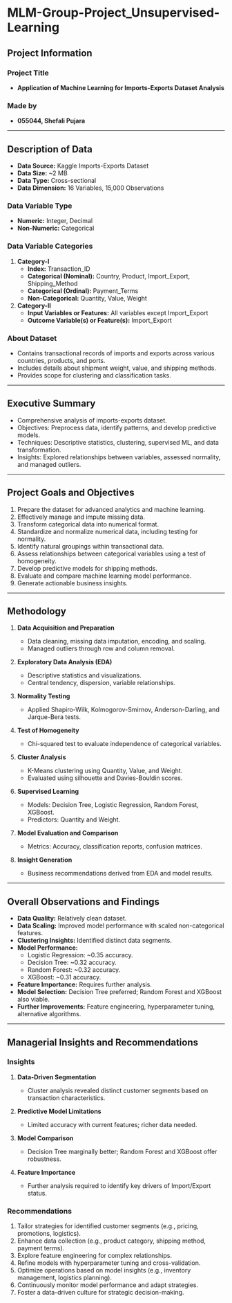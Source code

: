 # MLM-Group-Project_Unsupervised-Learning


## Project Information

### Project Title
- **Application of Machine Learning for Imports-Exports Dataset Analysis**

### Made by
- **055044, Shefali Pujara**

---

## Description of Data

- **Data Source:** Kaggle Imports-Exports Dataset  
- **Data Size:** ~2 MB  
- **Data Type:** Cross-sectional  
- **Data Dimension:** 16 Variables, 15,000 Observations  

### Data Variable Type
- **Numeric:** Integer, Decimal  
- **Non-Numeric:** Categorical  

### Data Variable Categories
1. **Category-I**  
   - **Index:** Transaction_ID  
   - **Categorical (Nominal):** Country, Product, Import_Export, Shipping_Method  
   - **Categorical (Ordinal):** Payment_Terms  
   - **Non-Categorical:** Quantity, Value, Weight  
2. **Category-II**  
   - **Input Variables or Features:** All variables except Import_Export  
   - **Outcome Variable(s) or Feature(s):** Import_Export  

### About Dataset
- Contains transactional records of imports and exports across various countries, products, and ports.  
- Includes details about shipment weight, value, and shipping methods.  
- Provides scope for clustering and classification tasks.

---

## Executive Summary

- Comprehensive analysis of imports-exports dataset.  
- Objectives: Preprocess data, identify patterns, and develop predictive models.  
- Techniques: Descriptive statistics, clustering, supervised ML, and data transformation.  
- Insights: Explored relationships between variables, assessed normality, and managed outliers.

---

## Project Goals and Objectives

1. Prepare the dataset for advanced analytics and machine learning.  
2. Effectively manage and impute missing data.  
3. Transform categorical data into numerical format.  
4. Standardize and normalize numerical data, including testing for normality.  
5. Identify natural groupings within transactional data.  
6. Assess relationships between categorical variables using a test of homogeneity.  
7. Develop predictive models for shipping methods.  
8. Evaluate and compare machine learning model performance.  
9. Generate actionable business insights.

---

## Methodology

1. **Data Acquisition and Preparation**  
   - Data cleaning, missing data imputation, encoding, and scaling.  
   - Managed outliers through row and column removal.  

2. **Exploratory Data Analysis (EDA)**  
   - Descriptive statistics and visualizations.  
   - Central tendency, dispersion, variable relationships.  

3. **Normality Testing**  
   - Applied Shapiro-Wilk, Kolmogorov-Smirnov, Anderson-Darling, and Jarque-Bera tests.  

4. **Test of Homogeneity**  
   - Chi-squared test to evaluate independence of categorical variables.  

5. **Cluster Analysis**  
   - K-Means clustering using Quantity, Value, and Weight.  
   - Evaluated using silhouette and Davies-Bouldin scores.  

6. **Supervised Learning**  
   - Models: Decision Tree, Logistic Regression, Random Forest, XGBoost.  
   - Predictors: Quantity and Weight.  

7. **Model Evaluation and Comparison**  
   - Metrics: Accuracy, classification reports, confusion matrices.  

8. **Insight Generation**  
   - Business recommendations derived from EDA and model results.

---

## Overall Observations and Findings

- **Data Quality:** Relatively clean dataset.  
- **Data Scaling:** Improved model performance with scaled non-categorical features.  
- **Clustering Insights:** Identified distinct data segments.  
- **Model Performance:**  
  - Logistic Regression: ~0.35 accuracy.  
  - Decision Tree: ~0.32 accuracy.  
  - Random Forest: ~0.32 accuracy.  
  - XGBoost: ~0.31 accuracy.  
- **Feature Importance:** Requires further analysis.  
- **Model Selection:** Decision Tree preferred; Random Forest and XGBoost also viable.  
- **Further Improvements:** Feature engineering, hyperparameter tuning, alternative algorithms.

---

## Managerial Insights and Recommendations

### Insights
1. **Data-Driven Segmentation**  
   - Cluster analysis revealed distinct customer segments based on transaction characteristics.  

2. **Predictive Model Limitations**  
   - Limited accuracy with current features; richer data needed.  

3. **Model Comparison**  
   - Decision Tree marginally better; Random Forest and XGBoost offer robustness.  

4. **Feature Importance**  
   - Further analysis required to identify key drivers of Import/Export status.  

### Recommendations
1. Tailor strategies for identified customer segments (e.g., pricing, promotions, logistics).  
2. Enhance data collection (e.g., product category, shipping method, payment terms).  
3. Explore feature engineering for complex relationships.  
4. Refine models with hyperparameter tuning and cross-validation.  
5. Optimize operations based on model insights (e.g., inventory management, logistics planning).  
6. Continuously monitor model performance and adapt strategies.  
7. Foster a data-driven culture for strategic decision-making.


